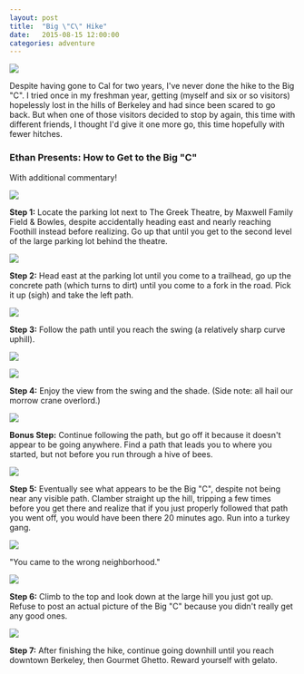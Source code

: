 ```yaml
---
layout: post
title:  "Big \"C\" Hike"
date:   2015-08-15 12:00:00
categories: adventure
---
```

![][August-15-6]

Despite having gone to Cal for two years, I've never done the hike to the Big "C". I tried once in my freshman year, getting (myself and six or so visitors) hopelessly lost in the hills of Berkeley and had since been scared to go back. But when one of those visitors decided to stop by again, this time with different friends, I thought I'd give it one more go, this time hopefully with fewer hitches.

### Ethan Presents: How to Get to the Big "C"
With additional commentary!

![][August-15-1]

**Step 1:** Locate the parking lot next to The Greek Theatre, by Maxwell Family Field & Bowles, despite accidentally heading east and nearly reaching Foothill instead before realizing. Go up that until you get to the second level of the large parking lot behind the theatre.

![][August-15-2]

**Step 2:** Head east at the parking lot until you come to a trailhead, go up the concrete path (which turns to dirt) until you come to a fork in the road. Pick it up (sigh) and take the left path.

![][August-15-3]

**Step 3:** Follow the path until you reach the swing (a relatively sharp curve uphill).

![][August-15-4]

![][August-15-5]

**Step 4:** Enjoy the view from the swing and the shade. (Side note: all hail our morrow crane overlord.)

![][August-15-7]

**Bonus Step:** Continue following the path, but go off it because it doesn't appear to be going anywhere. Find a path that leads you to where you started, but not before you run through a hive of bees.

![][August-15-8]

**Step 5:** Eventually see what appears to be the Big "C", despite not being near any visible path. Clamber straight up the hill, tripping a few times before you get there and realize that if you just properly followed that path you went off, you would have been there 20 minutes ago. Run into a turkey gang.

![][August-15-9]

"You came to the wrong neighborhood."

![][August-15-10]

**Step 6:** Climb to the top and look down at the large hill you just got up. Refuse to post an actual picture of the Big "C" because you didn't really get any good ones.

![][August-15-11]

**Step 7:** After finishing the hike, continue going downhill until you reach downtown Berkeley, then Gourmet Ghetto. Reward yourself with gelato.

[August-15-1]: https://raw.githubusercontent.com/echiou/echiou.github.io-images/master/August-15/August-15-1.jpg
[August-15-2]: https://raw.githubusercontent.com/echiou/echiou.github.io-images/master/August-15/August-15-2.jpg
[August-15-3]: https://raw.githubusercontent.com/echiou/echiou.github.io-images/master/August-15/August-15-3.jpg
[August-15-4]: https://raw.githubusercontent.com/echiou/echiou.github.io-images/master/August-15/August-15-4.jpg
[August-15-5]: https://raw.githubusercontent.com/echiou/echiou.github.io-images/master/August-15/August-15-5.jpg
[August-15-6]: https://raw.githubusercontent.com/echiou/echiou.github.io-images/master/August-15/August-15-6.jpg
[August-15-7]: https://raw.githubusercontent.com/echiou/echiou.github.io-images/master/August-15/August-15-7.jpg
[August-15-8]: https://raw.githubusercontent.com/echiou/echiou.github.io-images/master/August-15/August-15-8.jpg
[August-15-9]: https://raw.githubusercontent.com/echiou/echiou.github.io-images/master/August-15/August-15-9.jpg
[August-15-10]: https://raw.githubusercontent.com/echiou/echiou.github.io-images/master/August-15/August-15-10.jpg
[August-15-11]: https://raw.githubusercontent.com/echiou/echiou.github.io-images/master/August-15/August-15-11.jpg
